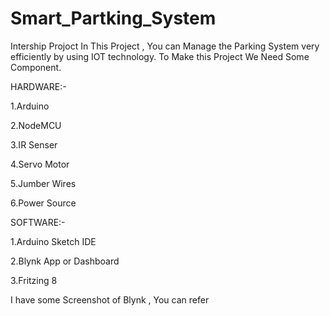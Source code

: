 # Smart_Partking_System
Intership Projoct
In This Project , You can Manage the Parking System very efficiently by using IOT technology.
To Make this Project We Need Some Component.

  HARDWARE:-

  1.Arduino
  
  2.NodeMCU
  
  3.IR Senser
  
  4.Servo Motor
  
  5.Jumber Wires
  
  6.Power Source

  SOFTWARE:-
  
  1.Arduino Sketch IDE
  
  2.Blynk App or Dashboard
  
  3.Fritzing 8

I have some Screenshot of Blynk , You can refer
